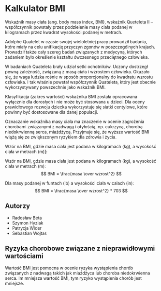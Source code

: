 # Kalkulator BMI

Wskaźnik masy ciała (ang. body mass index, BMI), wskaźnik Queteleta II – współczynnik powstały przez podzielenie masy ciała podanej w kilogramach przez kwadrat wysokości podanej w metrach.


Adolphe Quatelet w czasie swojej wieloletniej pracy prowadził badania, które miały na celu unifikację przyczyn zgonów w poszczególnych krajach. Prowadził także cały szereg badań związanych z medycyną, których zadaniem było określenie kształtu ówczesnego przeciętnego człowieka.

W badaniach Quateleta brały udział setki ochotników. Uczony dostrzegł pewną zależność, związaną z masą ciała i wzrostem człowieka. Okazało się, że waga ludzka rośnie w sposób proporcjonalny do kwadratu wzrostu człowieka. I tak właśnie powstał współczynnik Quateleta, który jest obecnie wykorzystywany powszechnie jako wskaźnik BMI.


Klasyfikacja (zakres wartości) wskaźnika BMI została opracowana wyłącznie dla dorosłych i nie może być stosowana u dzieci. Dla oceny prawidłowego rozwoju dziecka wykorzystuje się siatki centylowe, które powinny być dostosowane dla danej populacji.

Oznaczanie wskaźnika masy ciała ma znaczenie w ocenie zagrożenia chorobami związanymi z nadwagą i otyłością, np. cukrzycą, chorobą niedokrwienną serca, miażdżycą. Przyjmuje się, że wyższe wartość BMI wiążą się ze zwiększonym ryzykiem dla zdrowia i życia.

Wzór na BMI, gdzie masa ciała jest podana w kilogramach (kg), a wysokość ciała w metrach (m)]:

Wzór na BMI, gdzie masa ciała jest podana w kilogramach (kg), a wysokość ciała w metrach (m):
$$ BMI = \frac{masa \over wzrost^2} $$

Dla masy podanej w funtach (lb) a wysokości ciała w calach (in):
$$ BMI = \frac{masa \over wzrost^2} * 703 $$

## Autorzy

- Radosław Beta
- Szymon Hyziak
- Patrycja Wider
- Sebastian Wojtas

## Ryzyka chorobowe związane z nieprawidłowymi wartościami
Wartość BMI jest pomocna w ocenie ryzyka wystąpienia chorób związanych z nadwagą takich jak miażdżyca lub choroba niedokrwienna serca. Im mniejsza wartość BMI, tym ryzyko wystąpienia chorób jest mniejsze.